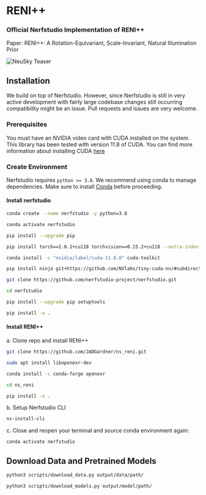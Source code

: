 # RENI++

### Official Nerfstudio Implementation of RENI++

Paper: RENI++: A Rotation-Equivariant, Scale-Invariant, Natural Illumination Prior

![NeuSky Teaser](publication/figures/reni_plus_plus_teaser.gif)

## Installation

We build on top of Nerfstudio. However, since Nerfstudio is still in very active development with fairly large codebase changes still occurring compatibility might be an issue. Pull requests and issues are very welcome.

### Prerequisites

You must have an NVIDIA video card with CUDA installed on the system. This library has been tested with version 11.8 of CUDA. You can find more information about installing CUDA [here](https://docs.nvidia.com/cuda/cuda-quick-start-guide/index.html)

### Create Environment

Nerfstudio requires `python >= 3.8`. We recommend using conda to manage dependencies. Make sure to install [Conda](https://docs.conda.io/miniconda.html) before proceeding.

#### Install nerfstudio

```bash
conda create --name nerfstudio -y python=3.8

conda activate nerfstudio

pip install --upgrade pip

pip install torch==2.0.1+cu118 torchvision==0.15.2+cu118 --extra-index-url https://download.pytorch.org/whl/cu118

conda install -c "nvidia/label/cuda-11.8.0" cuda-toolkit

pip install ninja git+https://github.com/NVlabs/tiny-cuda-nn/#subdirectory=bindings/torch

git clone https://github.com/nerfstudio-project/nerfstudio.git

cd nerfstudio

pip install --upgrade pip setuptools

pip install -e .
```

#### Install RENI++

a. Clone repo and install RENI++

```bash
git clone https://github.com/JADGardner/ns_reni.git

sudo apt install libopenexr-dev

conda install -c conda-forge openexr

cd ns_reni

pip install -e .
```

b. Setup Nerfstudio CLI

```bash
ns-install-cli
```

c. Close and reopen your terminal and source conda environment again:

```bash
conda activate nerfstudio
```

## Download Data and Pretrained Models

```bash
python3 scripts/download_data.py output/data/path/

python3 scripts/download_models.py output/model/path/
```
